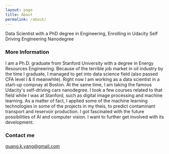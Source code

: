 ```yaml
---
layout: page
title: About
permalink: /about/
---
```


Data Scientist with a PhD degree in Engineering, Enrolling in Udacity Self Driving Engineering Nanodegree

### More Information

I am a Ph.D. graduate from Stanford University with a degree in Energy Resources Engineering. Because of the terrible job market in oil industry by the time I graduate, I managed to get into data science field (also passed CFA level I & II meanwhile). Right now I am working as a data scientist in a start-up compnay at Boston. At the same time, I am taking the famous Udacity's self-driving cars nanodegree. I took a few courses related to that field while I was at Stanford, such as digital image processing and machine learning. As a matter of fact, I applied some of the machine learning technologies in some of the projects in my theis, to predict contaminant transport and reservoir production. I got fascinated with the future possibilities of AI and computer vision. I want to further get involved with its development. 

### Contact me

[guang.k.yang@gmail.com](mailto:guang.k.yang@gmail.com)